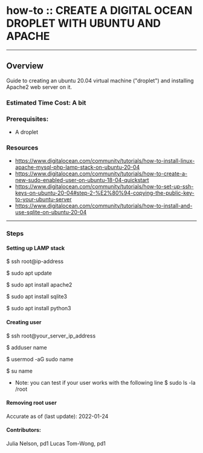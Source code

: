 # how-to :: CREATE A DIGITAL OCEAN DROPLET WITH UBUNTU AND APACHE
---
## Overview
Guide to creating an ubuntu 20.04 virtual machine ("droplet") and installing Apache2 web server on it.

### Estimated Time Cost: A bit

### Prerequisites:

- A droplet

### Resources
* https://www.digitalocean.com/community/tutorials/how-to-install-linux-apache-mysql-php-lamp-stack-on-ubuntu-20-04
* https://www.digitalocean.com/community/tutorials/how-to-create-a-new-sudo-enabled-user-on-ubuntu-18-04-quickstart
* https://www.digitalocean.com/community/tutorials/how-to-set-up-ssh-keys-on-ubuntu-20-04#step-2-%E2%80%94-copying-the-public-key-to-your-ubuntu-server
* https://www.digitalocean.com/community/tutorials/how-to-install-and-use-sqlite-on-ubuntu-20-04

---

### Steps

#### Setting up LAMP stack

$ ssh root@ip-address

$ sudo apt update

$ sudo apt install apache2

$ sudo apt install sqlite3

$ sudo apt install python3

#### Creating user

$ ssh root@your_server_ip_address

$ adduser name

$ usermod -aG sudo name

$ su name

* Note: you can test if your user works with the following line
$ sudo ls -la /root

#### Removing root user



Accurate as of (last update): 2022-01-24

#### Contributors:  
Julia Nelson, pd1
Lucas Tom-Wong, pd1
